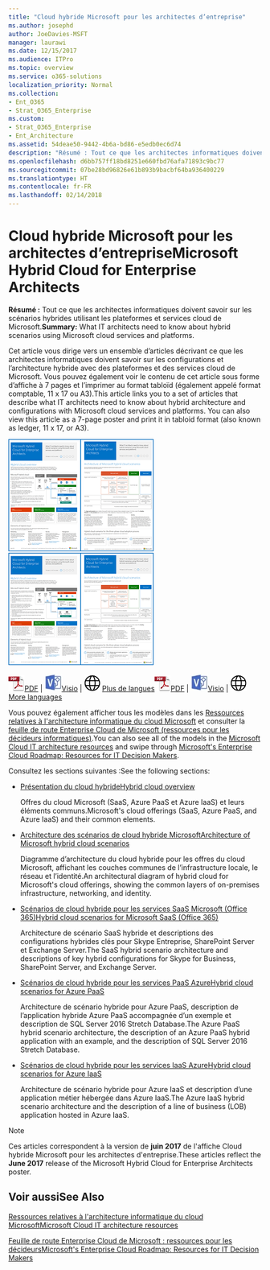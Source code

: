 ```yaml
---
title: "Cloud hybride Microsoft pour les architectes d’entreprise"
ms.author: josephd
author: JoeDavies-MSFT
manager: laurawi
ms.date: 12/15/2017
ms.audience: ITPro
ms.topic: overview
ms.service: o365-solutions
localization_priority: Normal
ms.collection:
- Ent_O365
- Strat_O365_Enterprise
ms.custom:
- Strat_O365_Enterprise
- Ent_Architecture
ms.assetid: 54deae50-9442-4b6a-bd86-e5edb0ec6d74
description: "Résumé : Tout ce que les architectes informatiques doivent savoir sur les scénarios hybrides utilisant les plateformes et services cloud de Microsoft."
ms.openlocfilehash: d6bb757ff18bd8251e660fbd76afa71893c9bc77
ms.sourcegitcommit: 07be28bd96826e61b893b9bacbf64ba936400229
ms.translationtype: HT
ms.contentlocale: fr-FR
ms.lasthandoff: 02/14/2018
---
```

# <a name="microsoft-hybrid-cloud-for-enterprise-architects"></a><span data-ttu-id="5f158-103">Cloud hybride Microsoft pour les architectes d’entreprise</span><span class="sxs-lookup"><span data-stu-id="5f158-103">Microsoft Hybrid Cloud for Enterprise Architects</span></span>

 <span data-ttu-id="5f158-104">**Résumé :** Tout ce que les architectes informatiques doivent savoir sur les scénarios hybrides utilisant les plateformes et services cloud de Microsoft.</span><span class="sxs-lookup"><span data-stu-id="5f158-104">**Summary:** What IT architects need to know about hybrid scenarios using Microsoft cloud services and platforms.</span></span>
  
<span data-ttu-id="5f158-p101">Cet article vous dirige vers un ensemble d’articles décrivant ce que les architectes informatiques doivent savoir sur les configurations et l’architecture hybride avec des plateformes et des services cloud de Microsoft. Vous pouvez également voir le contenu de cet article sous forme d’affiche à 7 pages et l’imprimer au format tabloïd (également appelé format comptable, 11 x 17 ou A3).</span><span class="sxs-lookup"><span data-stu-id="5f158-p101">This article links you to a set of articles that describe what IT architects need to know about hybrid architecture and configurations with Microsoft cloud services and platforms. You can also view this article as a 7-page poster and print it in tabloid format (also known as ledger, 11 x 17, or A3).</span></span>
  
<span data-ttu-id="5f158-107">[![Image miniature représentant le modèle du cloud hybride Microsoft](images/Hybrid_Poster/Hybrid_Cloud_Thumbnail.png)](https://www.microsoft.com/download/details.aspx?id=54424
)</span><span class="sxs-lookup"><span data-stu-id="5f158-107">[![Thumb image for the Microsoft hybrid cloud model](images/Hybrid_Poster/Hybrid_Cloud_Thumbnail.png)](https://www.microsoft.com/download/details.aspx?id=54424
)</span></span>
  
<span data-ttu-id="5f158-108">![Fichier PDF](images/Common_Images/PDFIcon.png)[PDF](https://go.microsoft.com/fwlink/p/?linkid=842082) | ![Fichier Visio](images/Common_Images/VisioIcon.png)[Visio](https://go.microsoft.com/fwlink/p/?linkid=842083) | ![Affichage d'une page contenant des versions dans d'autres langues](images/Common_Images/GlobeIcon.png)
[Plus de langues](https://www.microsoft.com/download/details.aspx?id=54424)</span><span class="sxs-lookup"><span data-stu-id="5f158-108">![PDF file](images/Common_Images/PDFIcon.png)[PDF](https://go.microsoft.com/fwlink/p/?linkid=842082) | ![Visio file](images/Common_Images/VisioIcon.png)[Visio](https://go.microsoft.com/fwlink/p/?linkid=842083) | ![See a page with versions in additional languages](images/Common_Images/GlobeIcon.png)
[More languages](https://www.microsoft.com/download/details.aspx?id=54424)</span></span>
  
<span data-ttu-id="5f158-109">Vous pouvez également afficher tous les modèles dans les [Ressources relatives à l'architecture informatique du cloud Microsoft](microsoft-cloud-it-architecture-resources.md) et consulter la [feuille de route Enterprise Cloud de Microsoft (ressources pour les décideurs informatiques)](https://aka.ms/cloudarchitecture).</span><span class="sxs-lookup"><span data-stu-id="5f158-109">You can also see all of the models in the [Microsoft Cloud IT architecture resources](microsoft-cloud-it-architecture-resources.md) and swipe through [Microsoft's Enterprise Cloud Roadmap: Resources for IT Decision Makers](https://aka.ms/cloudarchitecture).</span></span>
  
<span data-ttu-id="5f158-110">Consultez les sections suivantes :</span><span class="sxs-lookup"><span data-stu-id="5f158-110">See the following sections:</span></span>
  
- [<span data-ttu-id="5f158-111">Présentation du cloud hybride</span><span class="sxs-lookup"><span data-stu-id="5f158-111">Hybrid cloud overview</span></span>](hybrid-cloud-overview.md)
    
    <span data-ttu-id="5f158-112">Offres du cloud Microsoft (SaaS, Azure PaaS et Azure IaaS) et leurs éléments communs.</span><span class="sxs-lookup"><span data-stu-id="5f158-112">Microsoft's cloud offerings (SaaS, Azure PaaS, and Azure IaaS) and their common elements.</span></span>
    
- [<span data-ttu-id="5f158-113">Architecture des scénarios de cloud hybride Microsoft</span><span class="sxs-lookup"><span data-stu-id="5f158-113">Architecture of Microsoft hybrid cloud scenarios</span></span>](architecture-of-microsoft-hybrid-cloud-scenarios.md)
    
    <span data-ttu-id="5f158-114">Diagramme d’architecture du cloud hybride pour les offres du cloud Microsoft, affichant les couches communes de l’infrastructure locale, le réseau et l’identité.</span><span class="sxs-lookup"><span data-stu-id="5f158-114">An architectural diagram of hybrid cloud for Microsoft's cloud offerings, showing the common layers of on-premises infrastructure, networking, and identity.</span></span>
    
- [<span data-ttu-id="5f158-115">Scénarios de cloud hybride pour les services SaaS Microsoft (Office 365)</span><span class="sxs-lookup"><span data-stu-id="5f158-115">Hybrid cloud scenarios for Microsoft SaaS (Office 365)</span></span>](hybrid-cloud-scenarios-for-microsoft-saas-office-365.md)
    
    <span data-ttu-id="5f158-116">Architecture de scénario SaaS hybride et descriptions des configurations hybrides clés pour Skype Entreprise, SharePoint Server et Exchange Server.</span><span class="sxs-lookup"><span data-stu-id="5f158-116">The SaaS hybrid scenario architecture and descriptions of key hybrid configurations for Skype for Business, SharePoint Server, and Exchange Server.</span></span>
    
- [<span data-ttu-id="5f158-117">Scénarios de cloud hybride pour les services PaaS Azure</span><span class="sxs-lookup"><span data-stu-id="5f158-117">Hybrid cloud scenarios for Azure PaaS</span></span>](hybrid-cloud-scenarios-for-azure-paas.md)
    
    <span data-ttu-id="5f158-118">Architecture de scénario hybride pour Azure PaaS, description de l’application hybride Azure PaaS accompagnée d’un exemple et description de SQL Server 2016 Stretch Database.</span><span class="sxs-lookup"><span data-stu-id="5f158-118">The Azure PaaS hybrid scenario architecture, the description of an Azure PaaS hybrid application with an example, and the description of SQL Server 2016 Stretch Database.</span></span>
    
- [<span data-ttu-id="5f158-119">Scénarios de cloud hybride pour les services IaaS Azure</span><span class="sxs-lookup"><span data-stu-id="5f158-119">Hybrid cloud scenarios for Azure IaaS</span></span>](hybrid-cloud-scenarios-for-azure-iaas.md)
    
    <span data-ttu-id="5f158-120">Architecture de scénario hybride pour Azure IaaS et description d’une application métier hébergée dans Azure IaaS.</span><span class="sxs-lookup"><span data-stu-id="5f158-120">The Azure IaaS hybrid scenario architecture and the description of a line of business (LOB) application hosted in Azure IaaS.</span></span>
    
> [!NOTE]
> <span data-ttu-id="5f158-121">Ces articles correspondent à la version de **juin 2017** de l'affiche Cloud hybride Microsoft pour les architectes d'entreprise.</span><span class="sxs-lookup"><span data-stu-id="5f158-121">These articles reflect the **June 2017** release of the Microsoft Hybrid Cloud for Enterprise Architects poster.</span></span>
  
## <a name="see-also"></a><span data-ttu-id="5f158-122">Voir aussi</span><span class="sxs-lookup"><span data-stu-id="5f158-122">See Also</span></span>

[<span data-ttu-id="5f158-123">Ressources relatives à l'architecture informatique du cloud Microsoft</span><span class="sxs-lookup"><span data-stu-id="5f158-123">Microsoft Cloud IT architecture resources</span></span>](microsoft-cloud-it-architecture-resources.md)

[<span data-ttu-id="5f158-124">Feuille de route Enterprise Cloud de Microsoft : ressources pour les décideurs</span><span class="sxs-lookup"><span data-stu-id="5f158-124">Microsoft's Enterprise Cloud Roadmap: Resources for IT Decision Makers</span></span>](https://sway.com/FJ2xsyWtkJc2taRD)



